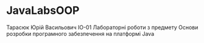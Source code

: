 # JavaLabsOOP

Тарасюк Юрій Васильович ІО-01 Лабораторні роботи з предмету Основи розробки програмного забезпечення на платформі Java
